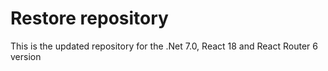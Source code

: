# Restore repository

This is the updated repository for the .Net 7.0, React 18 and React Router 6 version
